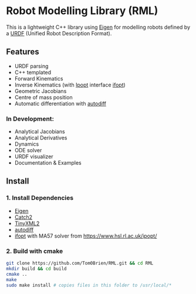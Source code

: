 Robot Modelling Library (RML)
===========

This is a lightweight C++ library using [Eigen](https://eigen.tuxfamily.org/index.php?title=Main_Page) for modelling robots defined by a [URDF](http://wiki.ros.org/urdf) (Unified Robot Description Format).

## Features
- URDF parsing
- C++ templated
- Forward Kinematics
- Inverse Kinematics (with [Ipopt](https://coin-or.github.io/Ipopt/) interface [ifopt](https://github.com/ethz-adrl/ifopt))
- Geometric Jacobians
- Centre of mass position 
- Automatic differentiation with [autodiff](https://github.com/autodiff/autodiff)

### In Development:
- Analytical Jacobians
- Analytical Derivatives
- Dynamics
- ODE solver
- URDF visualizer
- Documentation & Examples

## Install

### 1. Install Dependencies
- [Eigen](https://eigen.tuxfamily.org/index.php?title=Main_Page)
- [Catch2](https://github.com/catchorg/Catch2)
- [TinyXML2](https://github.com/leethomason/tinyxml2)
- [autodiff](https://github.com/autodiff/autodiff)
- [ifopt](https://github.com/ethz-adrl/ifopt) with MA57 solver from https://www.hsl.rl.ac.uk/ipopt/

### 2. Build with cmake
  ```bash
  git clone https://github.com/Tom0Brien/RML.git && cd RML
  mkdir build && cd build
  cmake ..
  make
  sudo make install # copies files in this folder to /usr/local/*
  ```
